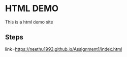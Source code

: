 # HTML DEMO
This is a html demo site
## Steps
link=https://neethu1993.github.io/Assignment1/index.html
